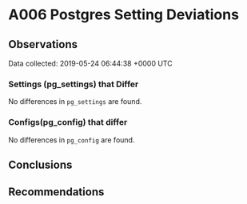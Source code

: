 # A006 Postgres Setting Deviations #

## Observations ##
Data collected: 2019-05-24 06:44:38 +0000 UTC  

### Settings (pg_settings) that Differ ###

No differences in `pg_settings` are found.

### Configs(pg_config) that differ ###

No differences in `pg_config` are found.



## Conclusions ##


## Recommendations ##

